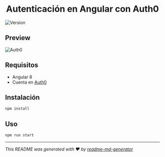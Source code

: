<h1 align="center">Autenticación en Angular con Auth0</h1>
<p>
  <img alt="Version" src="https://img.shields.io/badge/version-1.0.0-blue.svg?cacheSeconds=2592000" />
</p>

## Preview
![Auth0](https://nicoavila.s3.us-west-2.amazonaws.com/repos-images/auth0-angular-animation.gif)

## Requisitos
* Angular 8
* Cuenta en [Auth0](https://auth0.com)

## Instalación

```sh
npm install
```

## Uso

```sh
npm run start
```
***
_This README was generated with ❤️ by [readme-md-generator](https://github.com/kefranabg/readme-md-generator)_
